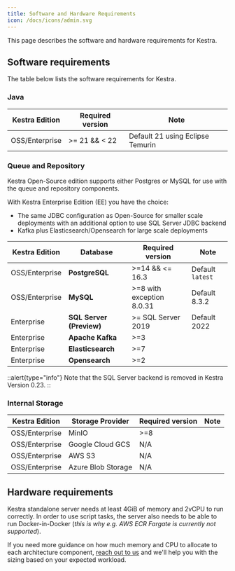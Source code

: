 ```yaml
---
title: Software and Hardware Requirements
icon: /docs/icons/admin.svg
---
```


This page describes the software and hardware requirements for Kestra.

## Software requirements

The table below lists the software requirements for Kestra.

### Java

| Kestra Edition | Required version | Note                             |
|----------------|------------------|----------------------------------|
| OSS/Enterprise | >= 21 && < 22    | Default 21 using Eclipse Temurin |

### Queue and Repository

Kestra Open-Source edition supports either Postgres or MySQL for use with the queue and repository components.

With Kestra Enterprise Edition (EE) you have the choice:
- The same JDBC configuration as Open-Source for smaller scale deployments with an additional option to use SQL Server JDBC backend
- Kafka plus Elasticsearch/Opensearch for large scale deployments

| Kestra Edition    | Database                 | Required version          | Note           |
|-------------------|--------------------------|---------------------------|----------------|
| OSS/Enterprise    | **PostgreSQL**           | >=14 && <= 16.3             | Default `latest` |
| OSS/Enterprise    | **MySQL**                | >=8 with exception 8.0.31 | Default 8.3.2  |
| Enterprise        | **SQL Server (Preview)** | >= SQL Server 2019        | Default 2022   |
| Enterprise        | **Apache Kafka**         | >=3                       |                |
| Enterprise        | **Elasticsearch**        | >=7                       |                |
| Enterprise        | **Opensearch**           | >=2                       |                |

::alert{type="info"}
Note that the SQL Server backend is removed in Kestra Version 0.23.
::

### Internal Storage

| Kestra Edition    | Storage Provider   | Required version          | Note                             |
|-------------------|--------------------|---------------------------|----------------------------------|
| OSS/Enterprise    | MinIO              | >=8                       |                                  |
| OSS/Enterprise    | Google Cloud GCS   | N/A                       |                                  |
| OSS/Enterprise    | AWS S3             | N/A                       |                                  |
| OSS/Enterprise    | Azure Blob Storage | N/A                       |                                  |


## Hardware requirements

Kestra standalone server needs at least 4GiB of memory and 2vCPU to run correctly. In order to use script tasks, the server also needs to be able to run Docker-in-Docker (_this is why e.g. AWS ECR Fargate is currently not supported_).

If you need more guidance on how much memory and CPU to allocate to each architecture component, [reach out to us](/demo) and we'll help you with the sizing based on your expected workload.

